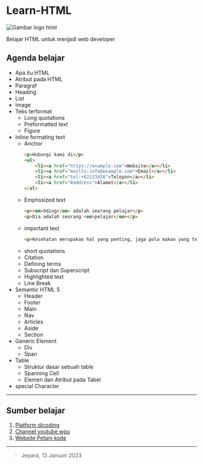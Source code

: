 # Learn-HTML

![Gambar logo html](https://images.unsplash.com/photo-1632882765546-1ee75f53becb?ixlib=rb-4.0.3&ixid=MnwxMjA3fDB8MHxwaG90by1wYWdlfHx8fGVufDB8fHx8&auto=format&fit=crop&w=1932&q=80)

Belajar HTML untuk menjadi web developer

## Agenda belajar

- Apa itu HTML
- Atribut pada HTML
- Paragraf
- Heading
- List
- Image
- Teks terformat
    - Long quotations
    - Preformatted text
    - Figure
- Inline formating text
    - Anchor
        ```html
        <p>Hubungi kami di</p>
        <ul>
            <li><a href="https://example.com">Website</a></li>
            <li><a href="mailto:info@example.com">Email</a></li>
            <li><a href="tel:+62123456">Telepon</a></li>
            <li><a href="#address">Alamat</a></li>
        </ul>
        ```
    - Emphssized text
        ```html
        <p><em>Oding</em> adalah seorang pelajar</p>
        <p>Dia adalah seorang <em>pelajar</em></p>
        ```
    - important text
        ```html
        <p>Kesehatan merupakan hal yang penting, jaga pola makan yang teratur dan <strong>jangan sampai makan tengah malam!</strong></p>
        ```
    - short quotations
    - Citation
    - Defining terms
    - Subscript dan Superscript
    - Highlighted text
    - Line Break
- Semantic HTML 5
    - Header
    - Footer
    - Main
    - Nav
    - Articles
    - Aside
    - Section
- Generic Element
    - Div
    - Span
- Table
    - Struktur dasar sebuah table
    - Spanning Cell
    - Elemen dan Atribut pada Tabel
- special Character


---

## Sumber belajar
1. [Platform dicoding](https://www.dicoding.com/academies/123)
2. [Channel youtube wpu](https://www.youtube.com/@sandhikagalihWPU)
3. [Website Petani kode](https://www.petanikode.com/)

---

> Jepara, 13 Januari 2023